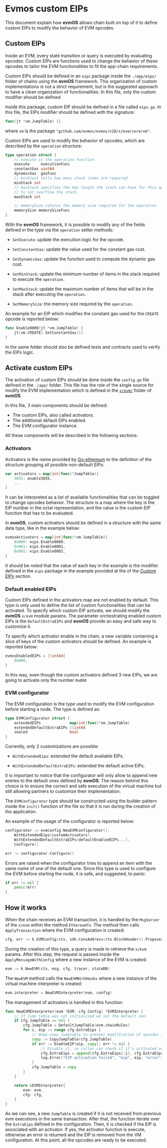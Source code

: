 # Evmos custom EIPs

This document explain how **evmOS** allows chain built on top of it to define custom EIPs to modify the behavior of EVM opcodes.

## Custom EIPs

Inside an EVM, every state transition or query is executed by evaluating opcodes. Custom EIPs are functions used to change the 
behavior of these opcodes to tailor the EVM functionalities to fit the app-chain requirements.

Custom EIPs should be defined in an `eips` package inside the `./app/eips/` folder of chains using the **evmOS** framework. This
organization of custom implementations is not a strict requirement, but is the suggested approach to have a clean organization
of functionalities. In this file, only the custom modifier should be defined.

Inside this package, custom EIP should be defined in a file called `eips.go`. In this file, the EIPs modifier should be defined
with the signature:

```go
func(jt *vm.JumpTable) {}
```

where `vm` is the package `"github.com/evmos/evmos/v18/x/evm/core/vm"`. 

Custom EIPs are used to modify the behavior of opcodes, which are described by the `operation` structure:
```go
type operation struct {
	// execute is the operation function
	execute     executionFunc
	constantGas uint64
	dynamicGas  gasFunc
	// minStack tells how many stack items are required
	minStack int
	// maxStack specifies the max length the stack can have for this operation
	// to not overflow the stack.
	maxStack int

	// memorySize returns the memory size required for the operation
	memorySize memorySizeFunc
}
```

With the **evmOS** framework, it is possible to modify any of the fields defined in the type via the `operation` setter methods:

- `SetExecute`: update the execution logic for the opcode.

- `SetConstantGas`: update the value used for the constant gas cost.

- `SetDynamicGas`: update the function used to compute the dynamic gas cost.

- `SetMinStack`: update the minimum number of items in the stack required to execute the `operation`.

- `SetMaxStack`: update the maximum number of items that will be in the stack after executing the `operation`.

- `SetMemorySize`: the memory size required by the `operation`.


An example for an EIP which modifies the constant gas used for the `CREATE` opcode is reported below:

```go
func Enable0000(jt *vm.JumpTable) {
	jt[vm.CREATE].SetConstantGas(1)
}
```

In the same folder should also be defined tests and contracts used to verify the EIPs logic.

## Activate custom EIPs

The activation of custom EIPs should be done inside the `config.go` file defined in the `./app/` folder. This file has the role
of the single source for modify the EVM implementation which is defined in the [`x/evm/`](https://github.com/evmos/evmos/tree/main/x/evm) folder
of **evmOS**.

In this file, 3 main components should be defined:

- The custom EIPs, also called activators.
- The additional default EIPs enabled.
- The EVM configurator instance.

All these components will be described in the following sections.

### Activators

Activators is the name provided by [Go-ethereum](https://geth.ethereum.org/) to the definition of the structure grouping all 
possible non-default EIPs:

```go
var activators = map[int]func(*JumpTable){
	3855: enable3855,
    ...
}
```

It can be interpreted as a list of available functionalities that can be toggled to change opcodes behavior. The structure is a map
where the key is the EIP number in the octal representation, and the value is the custom EIP function that has to be evaluated.

In **evmOS**, custom activators should be defined in a structure with the same data type, like in the example below:

```go
evmosActivators = map[int]func(*vm.JumpTable){
    0o000: eips.Enable0000,
    0o001: eips.Enable0001,
    0o002: eips.Enable0002,
}
```

It should be noted that the value of each key in the example is the modifier defined in the `eips` package in the example provided 
at the of the [Custom EIPs](#custom-eips) section.

### Default enabled EIPs

Custom EIPs defined in the activators map are not enabled by default. This type is only used to define the list of custom functionalities
that can be activated. To specify which custom EIP activate, we should modify the **evmOS** `x/evm` module params. The parameter
orchestrating enabled custom EIPs is the `DefaultExtraEIPs` and **evmOS** provide an easy and safe way to customize it.

To specify which activator enable in the chain, a new variable containing a slice of keys of the custom activators should be defined.
An example is reported below:

```go
evmosEnabledEIPs = []int64{
    0o000,
}
```

In this way, even though the custom activators defined $3$ new EIPs, we are going to activate only the number `0o000`


### EVM configurator

The EVM configuration is the type used to modify the EVM configuration before starting a node. The type is defined as:
```go
type EVMConfigurator struct {
	extendedEIPs             map[int]func(*vm.JumpTable)
	extendedDefaultExtraEIPs []int64
	sealed                   bool
}
```

Currently, only $2$ customizations are possible:

- `WithExtendedEips`: extended the default available EIPs.

- `WithExtendedDefaultExtraEIPs`: extended the default active EIPs.

It is important to notice that the configurator will only allow to append new entries to the default ones defined by **evmOS**. The reason
behind this choice is to ensure the correct and safe execution of the virtual machine but still allowing partners to customize their
implementation.

The `EVMConfigurator` type should be constructed using the builder pattern inside the `init()` function of the file so that it is run during
the creation of the application.

An example of the usage of the configurator is reported below:

```go
configurator := evmconfig.NewEVMConfigurator().
    WithExtendedEips(customActivators).
    WithExtendedDefaultExtraEIPs(defaultEnabledEIPs...).
    Configure()

err := configurator.Configure()
```

Errors are raised when the configurator tries to append an item with the same name of one of the default one. Since this type
is used to configure the EVM before starting the node, it is safe, and suggested, to panic:

```go
if err != nil {
    panic(err)
}
```
## How it works

When the chain receives an EVM transaction, it is handled by the `MsgServer` of the `x/evm` within the method `EthereumTx`. The method
then calls `ApplyTransaction` where the EVM configuration is created:

```go
cfg, err := k.EVMConfig(ctx, sdk.ConsAddress(ctx.BlockHeader().ProposerAddress), k.eip155ChainID)
```

During the creation of this type, a query is made to retrieve the `x/evm` params. After this step, the request is passed inside the `ApplyMessageWithConfig`
where a new instance of the EVM is created:

```go
evm := k.NewEVM(ctx, msg, cfg, tracer, stateDB)
```

The `NewEVM` method calls the `NewEVMWithHooks` where a new instance of the virtual machine interpreter is created:

```go
evm.interpreter = NewEVMInterpreter(evm, config)
```

The management of activators is handled in this function:

```go
func NewEVMInterpreter(evm *EVM, cfg Config) *EVMInterpreter {
	// If jump table was not initialised we set the default one.
	if cfg.JumpTable == nil {
		cfg.JumpTable = DefaultJumpTable(evm.chainRules)
		for i, eip := range cfg.ExtraEips {
			// Deep-copy jumptable to prevent modification of opcodes in other tables
			copy := CopyJumpTable(cfg.JumpTable)
			if err := EnableEIP(eip, copy); err != nil {
				// Disable it, so caller can check if it's activated or not
				cfg.ExtraEips = append(cfg.ExtraEips[:i], cfg.ExtraEips[i+1:]...)
				log.Error("EIP activation failed", "eip", eip, "error", err)
			}
			cfg.JumpTable = copy
		}
	}

	return &EVMInterpreter{
		evm: evm,
		cfg: cfg,
	}
}
```


As we can see, a new `JumpTable` is created if it is not received from previous evm executions in the same transaction. After that,
the function iterate over the `ExtraEips` defined in the configuration. Then, it is checked if the EIP is associated with an activator. If yes, 
the activator function is execute, otherwise an error is returned and the EIP is removed from the  VM configuration. At this point, all the
opcodes are ready to be executed.
